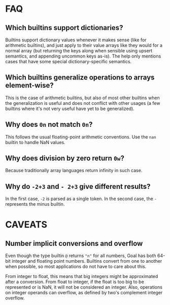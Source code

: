# FAQ

## Which builtins support dictionaries?

Builtins support dictionary values whenever it makes sense (like for arithmetic
builtins), and just apply to their value arrays like they would for a normal
array (but returning the keys along when sensible using upsert semantics, and
appending uncommon keys as-is). The help only mentions cases that have some
special dictionary-specific semantics.

## Which builtins generalize operations to arrays element-wise?

This is the case of arithmetic builtins, but also of most other builtins when
the generalization is useful and does not conflict with other usages (a few
builtins where it's not very useful have yet to be generalized).

## Why does `0n` not match `0n`?

This follows the usual floating-point arithmetic conventions. Use the `nan`
builtin to handle NaN values.

## Why does division by zero return `0w`?

Because traditionally array languages return infinity in such case.

## Why do `-2+3` and `- 2+3` give different results?

In the first case, `-2` is parsed as a single token. In the second case, the
`-` represents the minus builtin.

# CAVEATS

## Number implicit conversions and overflow

Even though the type builtin `@` returns `"n"` for all numbers, Goal has both
64-bit integer and floating point numbers. Builtins convert from one to another
when possible, so most applications do not have to care about this.

From integer to float, this means that big integers might be approximated after
a conversion. From float to integer, if the float is too big to be represented
or is NaN, it will not be considered an integer. Also, operations on integer
operands can overflow, as defined by two's complement integer overflow.
